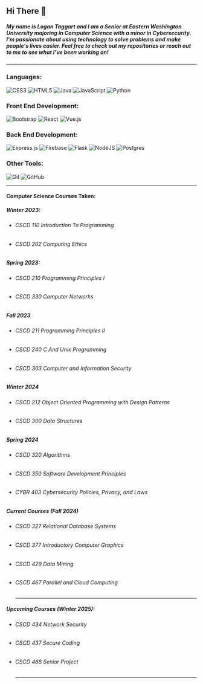 ## Hi There 👋

<!--
**logan-taggart/logan-taggart** is a ✨ _special_ ✨ repository because its `README.md` (this file) appears on your GitHub profile.

Here are some ideas to get you started:

- 🔭 I’m currently working on ...
- 🌱 I’m currently learning ...
- 👯 I’m looking to collaborate on ...
- 🤔 I’m looking for help with ...
- 💬 Ask me about ...
- 📫 How to reach me: ...
- 😄 Pronouns: ...
- ⚡ Fun fact: ...
-->

##### My name is Logan Taggart and I am a Senior at Eastern Washington University majoring in Computer Science with a minor in Cybersecurity. I'm passionate about using technology to solve problems and make people's lives easier. Feel free to check out my repositories or reach out to me to see what I’ve been working on!

<hr/>

### Languages:
![CSS3](https://img.shields.io/badge/css3-%231572B6.svg?style=for-the-badge&logo=css3&logoColor=white)
![HTML5](https://img.shields.io/badge/html5-%23E34F26.svg?style=for-the-badge&logo=html5&logoColor=white)
![Java](https://img.shields.io/badge/java-%23ED8B00.svg?style=for-the-badge&logo=openjdk&logoColor=white)
![JavaScript](https://img.shields.io/badge/javascript-%23323330.svg?style=for-the-badge&logo=javascript&logoColor=%23F7DF1E)
![Python](https://img.shields.io/badge/python-3670A0?style=for-the-badge&logo=python&logoColor=ffdd54)

### Front End Development:
![Bootstrap](https://img.shields.io/badge/bootstrap-%238511FA.svg?style=for-the-badge&logo=bootstrap&logoColor=white)
![React](https://img.shields.io/badge/react-%2320232a.svg?style=for-the-badge&logo=react&logoColor=%2361DAFB)
![Vue.js](https://img.shields.io/badge/vuejs-%2335495e.svg?style=for-the-badge&logo=vuedotjs&logoColor=%234FC08D)

### Back End Development:
![Express.js](https://img.shields.io/badge/express.js-%23404d59.svg?style=for-the-badge&logo=express&logoColor=%2361DAFB)
![Firebase](https://img.shields.io/badge/firebase-a08021?style=for-the-badge&logo=firebase&logoColor=ffcd34)
![Flask](https://img.shields.io/badge/flask-%23000.svg?style=for-the-badge&logo=flask&logoColor=white)
![NodeJS](https://img.shields.io/badge/node.js-6DA55F?style=for-the-badge&logo=node.js&logoColor=white)
![Postgres](https://img.shields.io/badge/postgres-%23316192.svg?style=for-the-badge&logo=postgresql&logoColor=white)

### Other Tools:
![Git](https://img.shields.io/badge/git-%23F05033.svg?style=for-the-badge&logo=git&logoColor=white)
![GitHub](https://img.shields.io/badge/github-%23121011.svg?style=for-the-badge&logo=github&logoColor=white)


<hr/>

#### Computer Science Courses Taken:
##### Winter 2023:
- ###### CSCD 110 Introduction To Programming
- ###### CSCD 202 Computing Ethics
##### Spring 2023:
- ###### CSCD 210 Programming Principles I
- ###### CSCD 330 Computer Networks
##### Fall 2023
- ###### CSCD 211 Programming Principles II
- ###### CSCD 240 C And Unix Programming
- ###### CSCD 303 Computer and Information Security
##### Winter 2024
- ###### CSCD 212 Object Oriented Programming with Design Patterns
- ###### CSCD 300 Data Structures
##### Spring 2024
- ###### CSCD 320 Algorithms
- ###### CSCD 350 Software Development Principles
- ###### CYBR 403 Cybersecurity Policies, Privacy, and Laws
##### Current Courses (Fall 2024)
- ###### CSCD 327 Relational Database Systems
- ###### CSCD 377 Introductory Computer Graphics
- ###### CSCD 429 Data Mining
- ###### CSCD 467 Parallel and Cloud Computing
  <hr/>
##### Upcoming Courses (Winter 2025):
- ###### CSCD 434 Network Security
- ###### CSCD 437 Secure Coding
- ###### CSCD 488 Senior Project
  <hr/>
